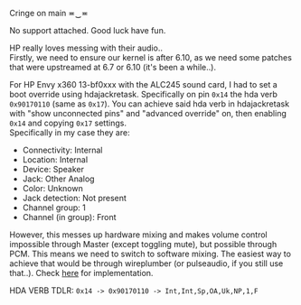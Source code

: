 Cringe on main ≖‿≖


No support attached. Good luck have fun.

HP really loves messing with their audio..\
Firstly, we need to ensure our kernel is after 6.10, as we need some patches that were upstreamed at 6.7 or 6.10 (it's been a while..).

For HP Envy x360 13-bf0xxx with the ALC245 sound card, I had to set a boot override using hdajackretask. Specifically on pin `0x14` the hda verb `0x90170110` (same as `0x17`).
You can achieve said hda verb in hdajackretask with "show unconnected pins" and "advanced override" on, then enabling `0x14` and copying `0x17` settings.\
Specifically in my case they are:
- Connectivity: Internal
- Location: Internal
- Device: Speaker
- Jack: Other Analog
- Color: Unknown
- Jack detection: Not present
- Channel group: 1
- Channel (in group): Front

However, this messes up hardware mixing and makes volume control impossible through Master (except toggling mute), but possible through PCM. This means we need to switch to software mixing. The easiest way to achieve that would be through wireplumber (or pulseaudio, if you still use that..). Check [here](./wireplumber/wireplumber.conf.d/10-soft-mixer.conf) for implementation.

HDA VERB TDLR:
`0x14 -> 0x90170110 -> Int,Int,Sp,OA,Uk,NP,1,F`
